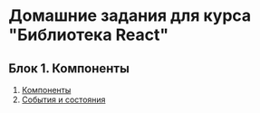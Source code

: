 # Домашние задания для курса "Библиотека React"

## Блок 1. Компоненты
1. [Компоненты](./components/)
2. [События и состояния](./events-state/)
